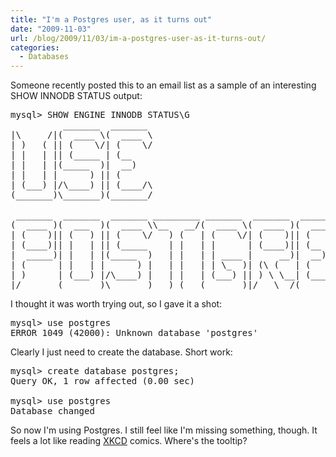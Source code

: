```yaml
---
title: "I'm a Postgres user, as it turns out"
date: "2009-11-03"
url: /blog/2009/11/03/im-a-postgres-user-as-it-turns-out/
categories:
  - Databases
---
```

Someone recently posted this to an email list as a sample of an interesting SHOW INNODB STATUS output:

<pre title="use mariadb? use drizzle? drop database oracle?">mysql> SHOW ENGINE INNODB STATUS\G
          _______  _______
|\     /|(  ____ \(  ____ \
| )   ( || (    \/| (    \/
| |   | || (_____ | (__
| |   | |(_____  )|  __)
| |   | |      ) || (
| (___) |/\____) || (____/\
(_______)\_______)(_______/

 _______  _______  _______ _________ _______  _______  _______  _______
(  ____ )(  ___  )(  ____ \\__   __/(  ____ \(  ____ )(  ____ \(  ____ \
| (    )|| (   ) || (    \/   ) (   | (    \/| (    )|| (    \/| (    \/
| (____)|| |   | || (_____    | |   | |      | (____)|| (__    | (_____
|  _____)| |   | |(_____  )   | |   | | ____ |     __)|  __)   (_____  )
| (      | |   | |      ) |   | |   | | \_  )| (\ (   | (            ) |
| )      | (___) |/\____) |   | |   | (___) || ) \ \__| (____/\/\____) |
|/       (_______)\_______)   )_(   (_______)|/   \__/(_______/\_______) </pre>

I thought it was worth trying out, so I gave it a shot:

<pre>mysql> use postgres
ERROR 1049 (42000): Unknown database 'postgres'
</pre>

Clearly I just need to create the database. Short work:

<pre>mysql> create database postgres;
Query OK, 1 row affected (0.00 sec)

mysql> use postgres
Database changed
</pre>

So now I'm using Postgres. I still feel like I'm missing something, though. It feels a lot like reading [XKCD][1] comics. Where's the tooltip?

 [1]: http://xkcd.com/
